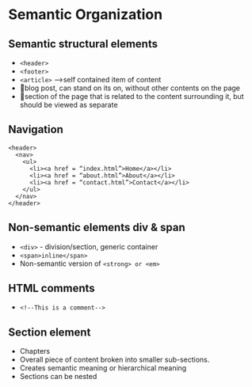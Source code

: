 # Semantic Organization

##  Semantic structural elements
 
  *	`<header>`
  *	`<footer>`
  *	`<article>` -->self contained item of content
  *	blog post, can stand on its on, without other contents on the page
  *	<aside>section of the page that is related to the content surrounding it, but should be viewed as separate

##  Navigation
  ```
  <header>
    <nav>
      <ul>
        <li><a href = “index.html”>Home</a></li>
        <li><a href = “about.html”>About</a></li>
        <li><a href = “contact.html”>Contact</a></li>
      </ul>
    </nav>
  </header>
  ```
  
##  Non-semantic elements div & span

  *	`<div>` - division/section, generic container
  *	`<span>inline</span>`
  *	Non-semantic version of `<strong> or <em>`

##  HTML comments

  *	`<!--This is a comment-->`

##  Section element
  
  *	Chapters
  *	Overall piece of content broken into smaller sub-sections.
  *	Creates semantic meaning or hierarchical meaning
  *	Sections can be nested
